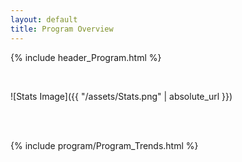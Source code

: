 ```yaml
---
layout: default
title: Program Overview
---
```

{% include header_Program.html %}

<br>

![Stats Image]({{ "/assets/Stats.png" | absolute_url }})

<br><br>

{% include program/Program_Trends.html %}
